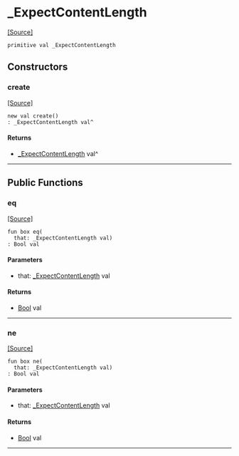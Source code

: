 # _ExpectContentLength
<span class="source-link">[[Source]](src/http/_http_parser.md#L11)</span>
```pony
primitive val _ExpectContentLength
```

## Constructors

### create
<span class="source-link">[[Source]](src/http/_http_parser.md#L11)</span>


```pony
new val create()
: _ExpectContentLength val^
```

#### Returns

* [_ExpectContentLength](http-_ExpectContentLength.md) val^

---

## Public Functions

### eq
<span class="source-link">[[Source]](src/http/_http_parser.md#L12)</span>


```pony
fun box eq(
  that: _ExpectContentLength val)
: Bool val
```
#### Parameters

*   that: [_ExpectContentLength](http-_ExpectContentLength.md) val

#### Returns

* [Bool](builtin-Bool.md) val

---

### ne
<span class="source-link">[[Source]](src/http/_http_parser.md#L12)</span>


```pony
fun box ne(
  that: _ExpectContentLength val)
: Bool val
```
#### Parameters

*   that: [_ExpectContentLength](http-_ExpectContentLength.md) val

#### Returns

* [Bool](builtin-Bool.md) val

---


